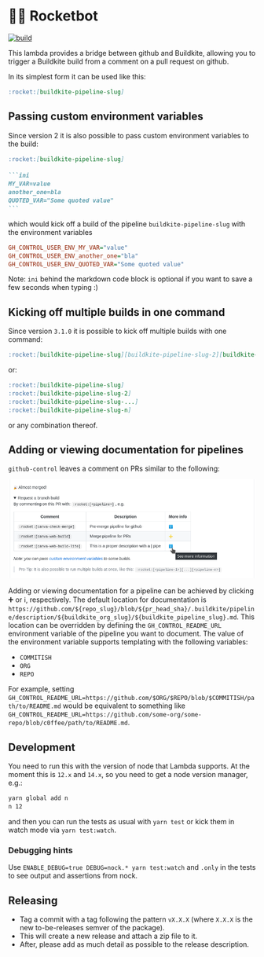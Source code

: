 # 🚀🤖 Rocketbot

[![build](https://github.com/canva-public/rocketbot/actions/workflows/node.js.yml/badge.svg)](https://github.com/canva-public/rocketbot/actions/workflows/node.js.yml)

This lambda provides a bridge between github and Buildkite, allowing you to trigger a Buildkite build from a comment on a pull request on github.

In its simplest form it can be used like this:

```markdown
:rocket:[buildkite-pipeline-slug]
```

## Passing custom environment variables

Since version 2 it is also possible to pass custom environment variables to the build:

````markdown
:rocket:[buildkite-pipeline-slug]

```ini
MY_VAR=value
another_one=bla
QUOTED_VAR="Some quoted value"
```
````

which would kick off a build of the pipeline `buildkite-pipeline-slug` with the environment variables

```ini
GH_CONTROL_USER_ENV_MY_VAR="value"
GH_CONTROL_USER_ENV_another_one="bla"
GH_CONTROL_USER_ENV_QUOTED_VAR="Some quoted value"
```

Note: `ini` behind the markdown code block is optional if you want to save a few seconds when typing :)

## Kicking off multiple builds in one command

Since version `3.1.0` it is possible to kick off multiple builds with one command:

```markdown
:rocket:[buildkite-pipeline-slug][buildkite-pipeline-slug-2][buildkite-pipeline-slug-...][buildkite-pipeline-slug-n]
```

or:

```markdown
:rocket:[buildkite-pipeline-slug]
:rocket:[buildkite-pipeline-slug-2]
:rocket:[buildkite-pipeline-slug-...]
:rocket:[buildkite-pipeline-slug-n]
```

or any combination thereof.

## Adding or viewing documentation for pipelines

`github-control` leaves a comment on PRs similar to the following:

![Adding or viewing documentation for pipelines](./adding-viewing-documentation.png)

Adding or viewing documentation for a pipeline can be achieved by clicking :heavy_plus_sign: or :information_source:, respectively. The default location for documentation is `https://github.com/${repo_slug}/blob/${pr_head_sha}/.buildkite/pipeline/description/${buildkite_org_slug}/${buildkite_pipeline_slug}.md`. This location can be overridden by defining the `GH_CONTROL_README_URL` environment variable of the pipeline you want to document. The value of the environment variable supports templating with the following variables:

- `COMMITISH`
- `ORG`
- `REPO`

For example, setting `GH_CONTROL_README_URL=https://github.com/$ORG/$REPO/blob/$COMMITISH/path/to/README.md` would be equivalent to something like `GH_CONTROL_README_URL=https://github.com/some-org/some-repo/blob/c0ffee/path/to/README.md`.

## Development

You need to run this with the version of node that Lambda supports. At the moment this is `12.x` and `14.x`, so you need to get a node version manager, e.g.:

```bash
yarn global add n
n 12
```

and then you can run the tests as usual with `yarn test` or kick them in watch mode via `yarn test:watch`.

### Debugging hints

Use `ENABLE_DEBUG=true DEBUG=nock.* yarn test:watch` and `.only` in the tests to see output and assertions from nock.

## Releasing

- Tag a commit with a tag following the pattern `vX.X.X` (where `X.X.X` is the new to-be-releases semver of the package).
- This will create a new release and attach a zip file to it.
- After, please add as much detail as possible to the release description.
